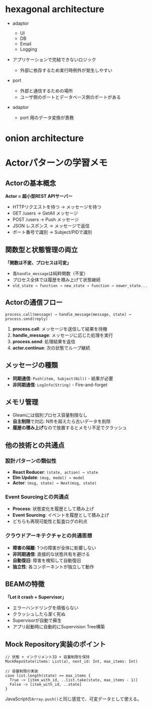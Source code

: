 # hexagonal architecture

- adaptor

  - UI
  - DB
  - Email
  - Logging

- アプリケーションで完結できないロジック

  - 外部に依存するため実行時例外が発生しやすい

- port
  - 外部と通信するための場所
  - ユーザ側のポートとデータベース側のポートがある
- adaptor
  - port 用のデータ変換が責務

# onion architecture

# Actorパターンの学習メモ

## Actorの基本概念

**Actor = 超小型REST APIサーバー**
- HTTPリクエストを待つ → メッセージを待つ
- GET /users → GetAll メッセージ  
- POST /users → Push メッセージ
- JSON レスポンス → メッセージで返信
- ポート番号で識別 → Subject/PIDで識別

## 関数型と状態管理の両立

**「関数は不変、プロセスは可変」**
- 各`handle_message`は純粋関数（不変）
- プロセス全体では履歴を積み上げて状態継続
- `old_state → function → new_state → function → newer_state...`

## Actorの通信フロー

```
process.call(message) → handle_message(message, state) → process.send(reply)
```

1. **process.call**: メッセージを送信して結果を待機
2. **handle_message**: メッセージに応じた処理を実行  
3. **process.send**: 処理結果を返信
4. **actor.continue**: 次の状態でループ継続

## メッセージの種類

- **同期通信**: `Push(item, Subject(Nil))` - 結果が必要
- **非同期通信**: `LogInfo(String)` - Fire-and-forget

## メモリ管理

- Gleamには個別プロセス容量制限なし
- **自主制限**で対応: N件を超えたら古いデータを削除
- **履歴の積み上げ**なので放置するとメモリ不足でクラッシュ

## 他の技術との共通点

### 設計パターンの類似性
- **React Reducer**: `(state, action) → state`
- **Elm Update**: `(msg, model) → model` 
- **Actor**: `(msg, state) → Next(msg, state)`

### Event Sourcingとの共通点
- **Process**: 状態変化を履歴として積み上げ
- **Event Sourcing**: イベントを履歴として積み上げ
- どちらも再現可能性と監査ログの利点

### クラウドアーキテクチャとの共通思想
- **障害の隔離**: 1つの障害が全体に影響しない
- **非同期通信**: 直接的な状態共有を避ける
- **自動復旧**: 障害を検知して自動復旧
- **独立性**: 各コンポーネントが独立して動作

## BEAMの特徴

**「Let it crash + Supervisor」**
- エラーハンドリングを頑張らない
- クラッシュしたら潔く死ぬ
- Supervisorが自動で蘇生
- アプリ起動時に自動的にSupervision Tree構築

## Mock Repository実装のポイント

```gleam
// 状態 + インクリメントID + 容量制限を保持
MockRepoState(items: List(a), next_id: Int, max_items: Int)

// 容量制限の実装
case list.length(state) >= max_items {
  True -> [item_with_id, ..list.take(state, max_items - 1)]
  False -> [item_with_id, ..state]
}
```

JavaScriptの`Array.push()`と同じ感覚で、可変データとして使える。
